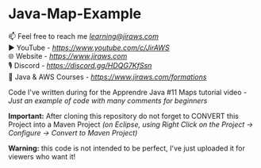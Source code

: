 # Java-Map-Example

📫 Feel free to reach me *learning@jiraws.com*  
▶️ YouTube - *https://www.youtube.com/c/JirAWS*  
🌐 Website - *https://www.jiraws.com*  
🎙️ Discord - *https://discord.gg/HDQG7KfSsn*  
📔 Java & AWS Courses - *https://www.jiraws.com/formations*  

Code I've written during for the Apprendre Java #11 Maps tutorial video *- Just an example of code with many comments for beginners*

**Important:** After cloning this repository do not forget to CONVERT this Project into a Maven Project *(on Eclipse, using Right Click on the Project -> Configure -> Convert to Maven Project)*

**Warning:** this code is not intended to be perfect, I've just uploaded it for viewers who want it! 

